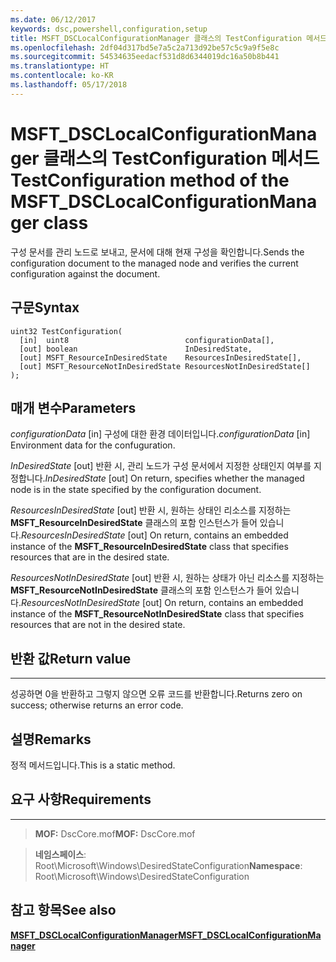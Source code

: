 ```yaml
---
ms.date: 06/12/2017
keywords: dsc,powershell,configuration,setup
title: MSFT_DSCLocalConfigurationManager 클래스의 TestConfiguration 메서드
ms.openlocfilehash: 2df04d317bd5e7a5c2a713d92be57c5c9a9f5e8c
ms.sourcegitcommit: 54534635eedacf531d8d6344019dc16a50b8b441
ms.translationtype: HT
ms.contentlocale: ko-KR
ms.lasthandoff: 05/17/2018
---
```

# <a name="testconfiguration-method-of-the-msftdsclocalconfigurationmanager-class"></a><span data-ttu-id="5b857-103">MSFT_DSCLocalConfigurationManager 클래스의 TestConfiguration 메서드</span><span class="sxs-lookup"><span data-stu-id="5b857-103">TestConfiguration method of the MSFT_DSCLocalConfigurationManager class</span></span>

<span data-ttu-id="5b857-104">구성 문서를 관리 노드로 보내고, 문서에 대해 현재 구성을 확인합니다.</span><span class="sxs-lookup"><span data-stu-id="5b857-104">Sends the configuration document to the managed node and verifies the current configuration against the document.</span></span>

<a name="syntax"></a><span data-ttu-id="5b857-105">구문</span><span class="sxs-lookup"><span data-stu-id="5b857-105">Syntax</span></span>
------

```mof
uint32 TestConfiguration(
  [in]  uint8                          configurationData[],
  [out] boolean                        InDesiredState,
  [out] MSFT_ResourceInDesiredState    ResourcesInDesiredState[],
  [out] MSFT_ResourceNotInDesiredState ResourcesNotInDesiredState[]
);
```

<a name="parameters"></a><span data-ttu-id="5b857-106">매개 변수</span><span class="sxs-lookup"><span data-stu-id="5b857-106">Parameters</span></span>
----------

<span data-ttu-id="5b857-107">*configurationData* \[in\] 구성에 대한 환경 데이터입니다.</span><span class="sxs-lookup"><span data-stu-id="5b857-107">*configurationData* \[in\] Environment data for the confuguration.</span></span>

<span data-ttu-id="5b857-108">*InDesiredState* \[out\] 반환 시, 관리 노드가 구성 문서에서 지정한 상태인지 여부를 지정합니다.</span><span class="sxs-lookup"><span data-stu-id="5b857-108">*InDesiredState* \[out\] On return, specifies whether the managed node is in the state specified by the configuration document.</span></span>

<span data-ttu-id="5b857-109">*ResourcesInDesiredState* \[out\] 반환 시, 원하는 상태인 리소스를 지정하는 **MSFT_ResourceInDesiredState** 클래스의 포함 인스턴스가 들어 있습니다.</span><span class="sxs-lookup"><span data-stu-id="5b857-109">*ResourcesInDesiredState* \[out\] On return, contains an embedded instance of the **MSFT_ResourceInDesiredState** class that specifies resources that are in the desired state.</span></span>

<span data-ttu-id="5b857-110">*ResourcesNotInDesiredState* \[out\] 반환 시, 원하는 상태가 아닌 리소스를 지정하는 **MSFT_ResourceNotInDesiredState** 클래스의 포함 인스턴스가 들어 있습니다.</span><span class="sxs-lookup"><span data-stu-id="5b857-110">*ResourcesNotInDesiredState* \[out\] On return, contains an embedded instance of the **MSFT_ResourceNotInDesiredState** class that specifies resources that are not in the desired state.</span></span>

## <a name="return-value"></a><span data-ttu-id="5b857-111">반환 값</span><span class="sxs-lookup"><span data-stu-id="5b857-111">Return value</span></span>
------------

<span data-ttu-id="5b857-112">성공하면 0을 반환하고 그렇지 않으면 오류 코드를 반환합니다.</span><span class="sxs-lookup"><span data-stu-id="5b857-112">Returns zero on success; otherwise returns an error code.</span></span>

## <a name="remarks"></a><span data-ttu-id="5b857-113">설명</span><span class="sxs-lookup"><span data-stu-id="5b857-113">Remarks</span></span>

<span data-ttu-id="5b857-114">정적 메서드입니다.</span><span class="sxs-lookup"><span data-stu-id="5b857-114">This is a static method.</span></span>

## <a name="requirements"></a><span data-ttu-id="5b857-115">요구 사항</span><span class="sxs-lookup"><span data-stu-id="5b857-115">Requirements</span></span>
------------
><span data-ttu-id="5b857-116">**MOF:** DscCore.mof</span><span class="sxs-lookup"><span data-stu-id="5b857-116">**MOF:** DscCore.mof</span></span>

><span data-ttu-id="5b857-117">**네임스페이스**: Root\Microsoft\Windows\DesiredStateConfiguration</span><span class="sxs-lookup"><span data-stu-id="5b857-117">**Namespace**: Root\Microsoft\Windows\DesiredStateConfiguration</span></span>


## <a name="see-also"></a><span data-ttu-id="5b857-118">참고 항목</span><span class="sxs-lookup"><span data-stu-id="5b857-118">See also</span></span>


[<span data-ttu-id="5b857-119">**MSFT_DSCLocalConfigurationManager**</span><span class="sxs-lookup"><span data-stu-id="5b857-119">**MSFT_DSCLocalConfigurationManager**</span></span>](msft-dsclocalconfigurationmanager.md)